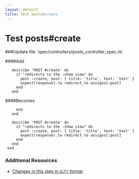 ```yaml
---
layout: default
title: Test posts#create
---
```


<h1 id="main">Test posts#create</h1>
###Update file `spec/controllers/posts_controller_spec.rb`

####Add
```
   describe 'POST #create' do
     it "redirects to the :show view" do
       post :create, post: { title: 'title', text: 'text' }
       expect(response).to redirect_to assigns[:post]
     end
   end
```


####Becomes
```
     end
   end
 
   describe 'POST #create' do
     it "redirects to the :show view" do
       post :create, post: { title: 'title', text: 'text' }
       expect(response).to redirect_to assigns[:post]
     end
   end
 end

```



### Additional Resources

* [Changes in this step in `diff` format](https://github.com/software-academy/rails_getting_started_bdd/commit/497cc7b2764fbd7462bd04fc363a311fd1b932d1)

